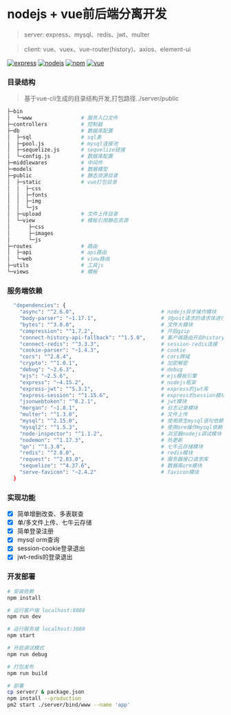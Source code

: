 # nodejs + vue前后端分离开发

> server: express、mysql、redis、jwt、multer

> client: vue、vuex、vue-router(history)、axios、element-ui

[![express](https://img.shields.io/badge/express-^4.15.2-blue.svg?style=flat-square)](http://www.expressjs.com.cn/)
[![nodejs](https://img.shields.io/badge/node-^6.0.0-green.svg?style=flat-square)](http://nodejs.cn/)
[![npm](https://img.shields.io/badge/npm-^3.0.0-red.svg?style=flat-square)](https://www.npmjs.com/)
[![vue](https://img.shields.io/badge/vue-^2.5.16-brightgreen.svg?style=flat-square)](https://cn.vuejs.org/)

### 目录结构
> 基于vue-cli生成的目录结构开发,打包路径../server/public

```bash
├─bin
│  └─www                # 服务入口文件
├─controllers           # 控制器
├─db                    # 数据库配置
│  ├─sql                # sql表
│  ├─pool.js            # mysql连接池
│  ├─sequelize.js       # sequelize链接
│  └─config.js          # 数据库配置
├─middlewares           # 中间件
├─models                # 数据模型
├─public                # 静态资源目录
│  ├─static             # vue打包目录
│  │  ├─css
│  │  ├─fonts
│  │  ├─img
│  │  └─js
│  ├─upload             # 文件上传目录
│  └─view               # 模板引用静态资源
│      ├─css
│      ├─images
│      └─js
├─routes                # 路由
│  ├─api                # api路由
│  └─web                # view路由
├─utils                 # 工具js
└─views                 # 模板
```

### 服务端依赖
```bash
  "dependencies": {
    "async": "^2.6.0",                            # nodejs异步操作模块
    "body-parser": "~1.17.1",                     # 对post请求的请求体进行解析
    "bytes": "^3.0.0",                            # 文件大模块
    "compression": "^1.7.2",                      # 开启gzip
    "connect-history-api-fallback": "^1.5.0",     # 客户端路由开启history模式
    "connect-redis": "^3.3.3",                    # session-redis连接
    "cookie-parser": "~1.4.3",                    # cookie
    "cors": "^2.8.4",                             # cors跨域
    "crypto": "^1.0.1",                           # 加密解密
    "debug": "~2.6.3",                            # debug
    "ejs": "~2.5.6",                              # ejs模板引擎
    "express": "~4.15.2",                         # nodejs框架
    "express-jwt": "^5.3.1",                      # express的jwt库
    "express-session": "^1.15.6",                 # express的session模块
    "jsonwebtoken": "^8.2.1",                     # jwt模块
    "morgan": "~1.8.1",                           # 日志记录模块
    "multer": "^1.3.0",                           # 文件上传
    "mysql": "^2.15.0",                           # 使用原生mysql语句依赖
    "mysql2": "^1.5.3",                           # 使用orm操作mysql依赖
    "node-inspector": "^1.1.2",                   # 浏览器nodejs调试模块
    "nodemon": "^1.17.3",                         # 热更新
    "qn": "^1.3.0",                               # 七牛云存储模块
    "redis": "^2.8.0",                            # redis模块
    "request": "^2.83.0",                         # 服务器接口请求库
    "sequelize": "^4.37.6",                       # 数据库orm模块
    "serve-favicon": "~2.4.2"                     # favicon模块
  }

```

### 实现功能
- [x] 简单增删改查、多表联查
- [x] 单/多文件上传、七牛云存储
- [x] 简单登录注册
- [x] mysql orm查询
- [x] session-cookie登录退出
- [x] jwt-redis的登录退出

### 开发部署

``` bash
# 安装依赖
npm install

# 运行客户端 localhost:8088
npm run dev

# 运行服务端 localhost:3080
npm start

# 开启调试模式
npm run debug

# 打包发布
npm run build

# 部署
cp server/ & package.json
npm install --production
pm2 start ./server/bind/www --name 'app'
```